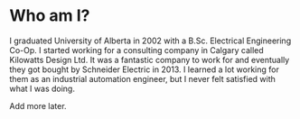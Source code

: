 <!--
.. title: Bio
.. slug: bio
.. date: 2020-04-15 09:04:34 UTC-06:00
.. tags:
.. category:
.. link:
.. description:
.. type: text
-->

# Who am I?

I graduated University of Alberta in 2002 with a B.Sc. Electrical Engineering Co-Op. I started working for a consulting company in Calgary called Kilowatts Design Ltd. It was a fantastic company to work for and eventually they got bought by Schneider Electric in 2013. I learned a lot working for them as an industrial automation engineer, but I never felt satisfied with what I was doing.

Add more later.
